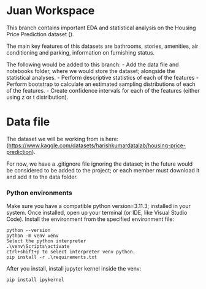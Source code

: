 # Juan Workspace

This branch contains important EDA and statistical analysis on the Housing Price Prediction dataset ().

The main key features of this datasets are bathrooms, stories, amenities, air conditioning and parking, information on furnishing status. 

The following would be added to this branch:
    - Add the data file and notebooks folder, where we
    would store the dataset; alongside the statistical analyses.
    - Perform descriptive statistics of each of the features
    - Perform bootstrap to calculate an estimated sampling
    distributions of each of the features.
    - Create confidence intervals for each of the features (either using z or t distribution).

# Data file
The dataset we will be working from is here: (https://www.kaggle.com/datasets/harishkumardatalab/housing-price-prediction).

For now, we have a .gitignore file ignoring the dataset; in the future would be considered to be added to the project; or each member must download it and add it to the data folder.

### Python environments

Make sure you have a compatible python version=3.11.3; installed in your system.
Once installed, open up your terminal (or IDE, like Visual Studio Code).
Install the environment from the specified environment file:

    python --version
    python -m venv venv
    Select the python interpreter
    .\venv\Scripts\activate
    ctrl+shift+p to select interpreter venv python.
    pip install -r .\requirements.txt

After you install, install jupyter kernel inside the venv:

    pip install ipykernel